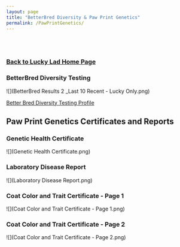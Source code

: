 ```yaml
---
layout: page
title: "BetterBred Diversity & Paw Print Genetics"
permalink: /PawPrintGenetics/
---
```

<br />
<br />
<h3>
<a href="https://ryancaseymba.github.io/LuckyLad/">Back to Lucky Lad Home Page</a>
</h3>

### BetterBred Diversity Testing
![](BetterBred Results 2 _Last 10 Recent - Lucky Only.png)

<a href="https://www.betterbred.com/profile/?link=12014" target="_blank">Better Bred Diversity Testing Profile</a>

## Paw Print Genetics Certificates and Reports

### Genetic Health Certificate
![](Genetic Health Certificate.png)

### Laboratory Disease Report
![](Laboratory Disease Report.png)

### Coat Color and Trait Certificate - Page 1
![](Coat Color and Trait Certificate - Page 1.png)

### Coat Color and Trait Certificate - Page 2
![](Coat Color and Trait Certificate - Page 2.png)
